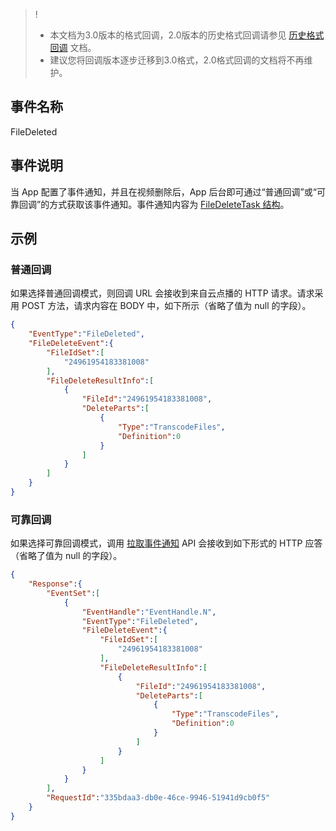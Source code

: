 >!
>- 本文档为3.0版本的格式回调，2.0版本的历史格式回调请参见 [历史格式回调](https://cloud.tencent.com/document/product/266/33796#.E8.A7.86.E9.A2.91.E5.88.A0.E9.99.A4.E5.AE.8C.E6.88.90) 文档。
>- 建议您将回调版本逐步迁移到3.0格式，2.0格式回调的文档将不再维护。

## 事件名称
FileDeleted

## 事件说明
当 App 配置了事件通知，并且在视频删除后，App 后台即可通过“普通回调”或“可靠回调”的方式获取该事件通知。事件通知内容为 [FileDeleteTask 结构](https://cloud.tencent.com/document/api/266/31773#FileDeleteTask)。


## 示例
### 普通回调
如果选择普通回调模式，则回调 URL 会接收到来自云点播的 HTTP 请求。请求采用 POST 方法，请求内容在 BODY 中，如下所示（省略了值为 null 的字段）。

```json
{
    "EventType":"FileDeleted",
    "FileDeleteEvent":{
        "FileIdSet":[
            "24961954183381008"
        ],
        "FileDeleteResultInfo":[
            {
                "FileId":"24961954183381008",
                "DeleteParts":[
                    {
                        "Type":"TranscodeFiles",
                        "Definition":0
                    }
                ]
            }
        ]
    }
}
```


### 可靠回调
如果选择可靠回调模式，调用 [拉取事件通知](https://cloud.tencent.com/document/product/266/33433) API 会接收到如下形式的 HTTP 应答（省略了值为 null 的字段）。

```json
{
    "Response":{
        "EventSet":[
            {
                "EventHandle":"EventHandle.N",
                "EventType":"FileDeleted",
                "FileDeleteEvent":{
                    "FileIdSet":[
                        "24961954183381008"
                    ],
                    "FileDeleteResultInfo":[
                        {
                            "FileId":"24961954183381008",
                            "DeleteParts":[
                                {
                                    "Type":"TranscodeFiles",
                                    "Definition":0
                                }
                            ]
                        }
                    ]
                }
            }
        ],
        "RequestId":"335bdaa3-db0e-46ce-9946-51941d9cb0f5"
    }
}
```




